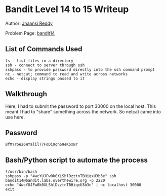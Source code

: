 # Bandit Level 14 to 15 Writeup


Author: [Jhaansi Reddy](https://github.com/jhaansireddy) 

Problem Page: [bandit14](https://overthewire.org/bandit/bandit14) 

## List of Commands Used
```
ls - list files in a directory
ssh - connect to server through ssh
sshpass - to provide password directly into the ssh command prompt
nc - netcat; command to read and write across networks
echo - display strings passed to it

```

## Walkthrough
Here, I had to submit the password to port 30000 on the local host. This meant I had to "share" something across the network. So netcat came into use here.


## Password
`BfMYroe26WYalil77FoDi9qh59eK5xNr`

## Bash/Python script to automate the process
```
!/usr/bin/bash
sshpass -p "4wcYUJFw0k0XLShlDzztnTBHiqxU3b3e" ssh bandit14@bandit.labs.overthewire.org -p 2220
echo "4wcYUJFw0k0XLShlDzztnTBHiqxU3b3e" | nc localhost 30000
exit

```

